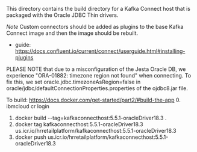 This directory contains the build directory for a Kafka Connect host that is packaged with the Oracle JDBC Thin drivers.

*Note* Custom connectors should be added as plugins to the base Kafka Connect image and then the image should be rebuilt.
- guide: https://docs.confluent.io/current/connect/userguide.html#installing-plugins

PLEASE NOTE that due to a misconfiguration of the Jesta Oracle DB, we experience "ORA-01882: timezone region not found"
when connecting. To fix this, we set oracle.jdbc.timezoneAsRegion=false in oracle/jdbc/defaultConnectionProperties.properties
of the ojdbc8.jar file.

To build: https://docs.docker.com/get-started/part2/#build-the-app
0. ibmcloud cr login
1. docker build --tag=kafkaconnecthost:5.5.1-oracleDriver18.3 .
2. docker tag kafkaconnecthost:5.5.1-oracleDriver18.3 us.icr.io/hrretailplatform/kafkaconnecthost:5.5.1-oracleDriver18.3
3. docker push us.icr.io/hrretailplatform/kafkaconnecthost:5.5.1-oracleDriver18.3
